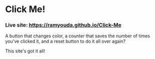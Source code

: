 # Click Me!

### Live site: https://ramyouda.github.io/Click-Me

A button that changes color, a counter that saves the number of times you've clicked it, and a reset button to do it all over again?

This site's got it all!
